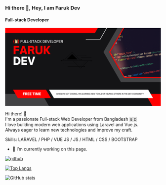### Hi there 👋, Hey, I am Faruk Dev
#### Full-stack Developer
![Full-stack Developer](https://github.com/FarukMia79/FarukMia79/blob/main/FarukDev.png)

Hi there! 👋  
I'm a passionate Full-stack Web Developer from Bangladesh 🇧🇩  
I love building modern web applications using Laravel and Vue.js.  
Always eager to learn new technologies and improve my craft.  

Skills: LARAVEL / PHP / VUE JS / JS / HTML / CSS / BOOTSTRAP

- 🔭 I’m currently working on this page. 


[<img src='https://cdn.jsdelivr.net/npm/simple-icons@3.0.1/icons/github.svg' alt='github' height='40'>](https://github.com/FarukMia7979)  

[![Top Langs](https://github-readme-stats.vercel.app/api/top-langs/?username=FarukMia7979)](https://github.com/anuraghazra/github-readme-stats)

![GitHub stats](https://github-readme-stats.vercel.app/api?username=FarukMia7979&show_icons=true)  

